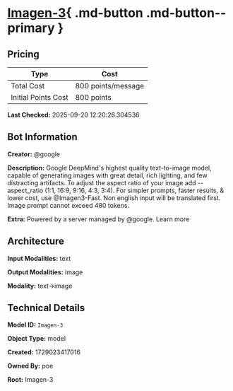 # [Imagen-3](https://poe.com/Imagen-3){ .md-button .md-button--primary }

## Pricing

| Type | Cost |
|------|------|
| Total Cost | 800 points/message |
| Initial Points Cost | 800 points |

**Last Checked:** 2025-09-20 12:20:26.304536


## Bot Information

**Creator:** @google

**Description:** Google DeepMind's highest quality text-to-image model, capable of generating images with great detail, rich lighting, and few distracting artifacts. To adjust the aspect ratio of your image add --aspect_ratio (1:1, 16:9, 9:16, 4:3, 3:4). For simpler prompts, faster results, & lower cost, use @Imagen3-Fast. Non english input will be translated first. Image prompt cannot exceed 480 tokens.

**Extra:** Powered by a server managed by @google. Learn more


## Architecture

**Input Modalities:** text

**Output Modalities:** image

**Modality:** text->image


## Technical Details

**Model ID:** `Imagen-3`

**Object Type:** model

**Created:** 1729023417016

**Owned By:** poe

**Root:** Imagen-3
